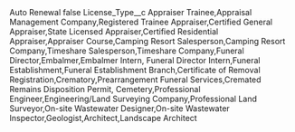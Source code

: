 <?xml version="1.0" encoding="UTF-8"?>
<CustomMetadata xmlns="http://soap.sforce.com/2006/04/metadata" xmlns:xsi="http://www.w3.org/2001/XMLSchema-instance" xmlns:xsd="http://www.w3.org/2001/XMLSchema">
    <label>Auto Renewal</label>
    <protected>false</protected>
    <values>
        <field>License_Type__c</field>
        <value xsi:type="xsd:string">Appraiser Trainee,Appraisal Management Company,Registered Trainee Appraiser,Certified General Appraiser,State Licensed Appraiser,Certified Residential Appraiser,Appraiser Course,Camping Resort Salesperson,Camping Resort Company,Timeshare Salesperson,Timeshare Company,Funeral Director,Embalmer,Embalmer Intern, Funeral Director Intern,Funeral Establishment,Funeral Establishment Branch,Certificate of Removal Registration,Crematory,Prearrangement Funeral Services,Cremated Remains Disposition Permit, Cemetery,Professional Engineer,Engineering/Land Surveying Company,Professional Land Surveyor,On-site Wastewater Designer,On-site Wastewater Inspector,Geologist,Architect,Landscape Architect</value>
    </values>
</CustomMetadata>
